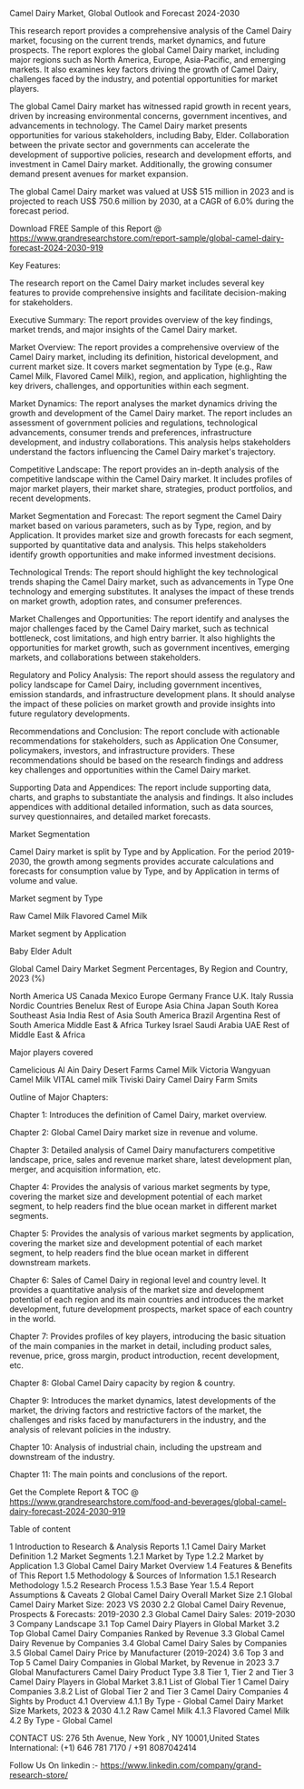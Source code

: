 Camel Dairy Market, Global Outlook and Forecast 2024-2030

This research report provides a comprehensive analysis of the Camel Dairy market, focusing on the current trends, market dynamics, and future prospects. The report explores the global Camel Dairy market, including major regions such as North America, Europe, Asia-Pacific, and emerging markets. It also examines key factors driving the growth of Camel Dairy, challenges faced by the industry, and potential opportunities for market players.

The global Camel Dairy market has witnessed rapid growth in recent years, driven by increasing environmental concerns, government incentives, and advancements in technology. The Camel Dairy market presents opportunities for various stakeholders, including Baby, Elder. Collaboration between the private sector and governments can accelerate the development of supportive policies, research and development efforts, and investment in Camel Dairy market. Additionally, the growing consumer demand present avenues for market expansion.

The global Camel Dairy market was valued at US$ 515 million in 2023 and is projected to reach US$ 750.6 million by 2030, at a CAGR of 6.0% during the forecast period.

Download FREE Sample of this Report @ https://www.grandresearchstore.com/report-sample/global-camel-dairy-forecast-2024-2030-919


Key Features:

The research report on the Camel Dairy market includes several key features to provide comprehensive insights and facilitate decision-making for stakeholders.

Executive Summary: The report provides overview of the key findings, market trends, and major insights of the Camel Dairy market.

Market Overview: The report provides a comprehensive overview of the Camel Dairy market, including its definition, historical development, and current market size. It covers market segmentation by Type (e.g., Raw Camel Milk, Flavored Camel Milk), region, and application, highlighting the key drivers, challenges, and opportunities within each segment.

Market Dynamics: The report analyses the market dynamics driving the growth and development of the Camel Dairy market. The report includes an assessment of government policies and regulations, technological advancements, consumer trends and preferences, infrastructure development, and industry collaborations. This analysis helps stakeholders understand the factors influencing the Camel Dairy market's trajectory.

Competitive Landscape: The report provides an in-depth analysis of the competitive landscape within the Camel Dairy market. It includes profiles of major market players, their market share, strategies, product portfolios, and recent developments.

Market Segmentation and Forecast: The report segment the Camel Dairy market based on various parameters, such as by Type, region, and by Application. It provides market size and growth forecasts for each segment, supported by quantitative data and analysis. This helps stakeholders identify growth opportunities and make informed investment decisions.

Technological Trends: The report should highlight the key technological trends shaping the Camel Dairy market, such as advancements in Type One technology and emerging substitutes. It analyses the impact of these trends on market growth, adoption rates, and consumer preferences.

Market Challenges and Opportunities: The report identify and analyses the major challenges faced by the Camel Dairy market, such as technical bottleneck, cost limitations, and high entry barrier. It also highlights the opportunities for market growth, such as government incentives, emerging markets, and collaborations between stakeholders.

Regulatory and Policy Analysis: The report should assess the regulatory and policy landscape for Camel Dairy, including government incentives, emission standards, and infrastructure development plans. It should analyse the impact of these policies on market growth and provide insights into future regulatory developments.

Recommendations and Conclusion: The report conclude with actionable recommendations for stakeholders, such as Application One Consumer, policymakers, investors, and infrastructure providers. These recommendations should be based on the research findings and address key challenges and opportunities within the Camel Dairy market.

Supporting Data and Appendices: The report include supporting data, charts, and graphs to substantiate the analysis and findings. It also includes appendices with additional detailed information, such as data sources, survey questionnaires, and detailed market forecasts.

Market Segmentation

Camel Dairy market is split by Type and by Application. For the period 2019-2030, the growth among segments provides accurate calculations and forecasts for consumption value by Type, and by Application in terms of volume and value.

Market segment by Type



Raw Camel Milk
Flavored Camel Milk


Market segment by Application



Baby
Elder
Adult


Global Camel Dairy Market Segment Percentages, By Region and Country, 2023 (%)



North America
US
Canada
Mexico
Europe
Germany
France
U.K.
Italy
Russia
Nordic Countries
Benelux
Rest of Europe
Asia
China
Japan
South Korea
Southeast Asia
India
Rest of Asia
South America
Brazil
Argentina
Rest of South America
Middle East & Africa
Turkey
Israel
Saudi Arabia
UAE
Rest of Middle East & Africa


Major players covered



Camelicious
Al Ain Dairy
Desert Farms
Camel Milk Victoria
Wangyuan Camel Milk
VITAL camel milk
Tiviski Dairy
Camel Dairy Farm Smits


Outline of Major Chapters:

Chapter 1: Introduces the definition of Camel Dairy, market overview.

Chapter 2: Global Camel Dairy market size in revenue and volume.

Chapter 3: Detailed analysis of Camel Dairy manufacturers competitive landscape, price, sales and revenue market share, latest development plan, merger, and acquisition information, etc.

Chapter 4: Provides the analysis of various market segments by type, covering the market size and development potential of each market segment, to help readers find the blue ocean market in different market segments.

Chapter 5: Provides the analysis of various market segments by application, covering the market size and development potential of each market segment, to help readers find the blue ocean market in different downstream markets.

Chapter 6: Sales of Camel Dairy in regional level and country level. It provides a quantitative analysis of the market size and development potential of each region and its main countries and introduces the market development, future development prospects, market space of each country in the world.

Chapter 7: Provides profiles of key players, introducing the basic situation of the main companies in the market in detail, including product sales, revenue, price, gross margin, product introduction, recent development, etc.

Chapter 8: Global Camel Dairy capacity by region & country.

Chapter 9: Introduces the market dynamics, latest developments of the market, the driving factors and restrictive factors of the market, the challenges and risks faced by manufacturers in the industry, and the analysis of relevant policies in the industry.

Chapter 10: Analysis of industrial chain, including the upstream and downstream of the industry.

Chapter 11: The main points and conclusions of the report.

Get the Complete Report & TOC @ https://www.grandresearchstore.com/food-and-beverages/global-camel-dairy-forecast-2024-2030-919

Table of content

1 Introduction to Research & Analysis Reports
1.1 Camel Dairy Market Definition
1.2 Market Segments
1.2.1 Market by Type
1.2.2 Market by Application
1.3 Global Camel Dairy Market Overview
1.4 Features & Benefits of This Report
1.5 Methodology & Sources of Information
1.5.1 Research Methodology
1.5.2 Research Process
1.5.3 Base Year
1.5.4 Report Assumptions & Caveats
2 Global Camel Dairy Overall Market Size
2.1 Global Camel Dairy Market Size: 2023 VS 2030
2.2 Global Camel Dairy Revenue, Prospects & Forecasts: 2019-2030
2.3 Global Camel Dairy Sales: 2019-2030
3 Company Landscape
3.1 Top Camel Dairy Players in Global Market
3.2 Top Global Camel Dairy Companies Ranked by Revenue
3.3 Global Camel Dairy Revenue by Companies
3.4 Global Camel Dairy Sales by Companies
3.5 Global Camel Dairy Price by Manufacturer (2019-2024)
3.6 Top 3 and Top 5 Camel Dairy Companies in Global Market, by Revenue in 2023
3.7 Global Manufacturers Camel Dairy Product Type
3.8 Tier 1, Tier 2 and Tier 3 Camel Dairy Players in Global Market
3.8.1 List of Global Tier 1 Camel Dairy Companies
3.8.2 List of Global Tier 2 and Tier 3 Camel Dairy Companies
4 Sights by Product
4.1 Overview
4.1.1 By Type - Global Camel Dairy Market Size Markets, 2023 & 2030
4.1.2 Raw Camel Milk
4.1.3 Flavored Camel Milk
4.2 By Type - Global Camel

CONTACT US:
276 5th Avenue, New York , NY 10001,United States
International: (+1) 646 781 7170 / +91 8087042414

Follow Us On linkedin :- https://www.linkedin.com/company/grand-research-store/



